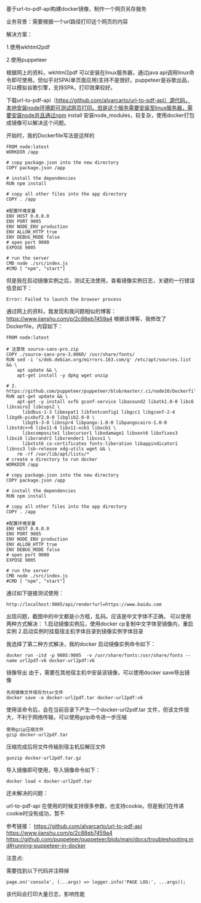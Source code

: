基于url-to-pdf-api构建docker镜像，制作一个网页另存服务

业务背景：需要根据一个url路径打印这个网页的内容

解决方案：

1.使用wkhtml2pdf

2.使用puppeteer

根据网上的资料，wkhtml2pdf 可以安装在linux服务器，通过java api调用linux命令即可使用。但似乎对SPA(单页面应用)支持不是很好。puppeteer是谷歌出品，可以模拟谷歌引擎，支持SPA，打印效果较好。

下载url-to-pdf-api（<https://github.com/alvarcarto/url-to-pdf-api）源代码，本地安装node环境即可测试网页打印。但是这个服务需要安装至linux服务器，需要安装node并且通过npm> install 安装node_modules，较复杂，使用docker打包成镜像可以解决这个问题。

开始时，我的Dockerfile写法是这样的

````shell
FROM node:latest
WORKDIR /app

# copy package.json into the new directory
COPY package.json /app

# install the dependencies
RUN npm install

# copy all other files into the app directory
COPY . /app

#配置环境变量
ENV HOST 0.0.0.0
ENV PORT 9005
ENV NODE_ENV production
ENV ALLOW_HTTP true
ENV DEBUG_MODE false
# open port 9000
EXPOSE 9005

# run the server
CMD node ./src/index.js
#CMD [ "npm", "start"]
````

但是我在启动镜像实例之后，测试无法使用，查看镜像实例日志，关键的一行错误信息如下：

````shell
Error: Failed to launch the browser process
````

通过网上的资料，我发现和我问题相似的博客：<https://www.jianshu.com/p/2c88eb7459a4>
根据该博客，我修改了Dockerfile，内容如下：

````shell
FROM node:latest

# 注意改 source-sans-pro.zip
COPY ./source-sans-pro-3.006R/ /usr/share/fonts/
RUN sed -i 's/deb.debian.org/mirrors.163.com/g' /etc/apt/sources.list && \
    apt update && \
    apt-get install -y dpkg wget unzip

# 2. https://github.com/puppeteer/puppeteer/blob/master/.ci/node10/Dockerfile.linux
RUN apt-get update && \
    apt-get -y install xvfb gconf-service libasound2 libatk1.0-0 libc6 libcairo2 libcups2 \
      libdbus-1-3 libexpat1 libfontconfig1 libgcc1 libgconf-2-4 libgdk-pixbuf2.0-0 libglib2.0-0 \
      libgtk-3-0 libnspr4 libpango-1.0-0 libpangocairo-1.0-0 libstdc++6 libx11-6 libx11-xcb1 libxcb1 \
      libxcomposite1 libxcursor1 libxdamage1 libxext6 libxfixes3 libxi6 libxrandr2 libxrender1 libxss1 \
      libxtst6 ca-certificates fonts-liberation libappindicator1 libnss3 lsb-release xdg-utils wget && \
    rm -rf /var/lib/apt/lists/*
# create a directory to run docker
WORKDIR /app

# copy package.json into the new directory
COPY package.json /app

# install the dependencies
RUN npm install

# copy all other files into the app directory
COPY . /app

#配置环境变量
ENV HOST 0.0.0.0
ENV PORT 9005
ENV NODE_ENV production
ENV ALLOW_HTTP true
ENV DEBUG_MODE false
# open port 9000
EXPOSE 9005

# run the server
CMD node ./src/index.js
#CMD [ "npm", "start"]
````

通过如下链接测试使用：

````shell
http://localhost:9005/api/render?url=https://www.baidu.com
````

出现问题，截图中的中文都是小方框，乱码。应该是中文字体不正确。
可以使用两种方式解决：
1.启动镜像实例后，使用docker cp复制中文字体至镜像内，重启实例
2.启动实例时挂载宿主机字体目录到镜像实例字体目录

我选择了第二种方式解决，我的docker 启动镜像实例命令如下：

````shell
docker run -itd -p 9005:9005  -v /usr/share/fonts:/usr/share/fonts --name url2pdf-v6 docker-url2pdf:v6
````

镜像导出
由于，需要在其他宿主机中安装该镜像，可以使用docker save导出镜像

````shell
先将镜像文件保存为tar文件
docker save -o docker-url2pdf.tar docker-url2pdf:v6
````

使用该命令后，会在当前目录下产生一个docker-url2pdf.tar 文件，但该文件很大，不利于网络传输，可以使用gzip命令进一步压缩

````shell
使用gzip压缩文件
gzip docker-url2pdf.tar
````

压缩完成后将文件传输到宿主机后解压文件

````shell
gunzip docker-url2pdf.tar.gz
````

导入镜像即可使用，导入镜像命令如下：

````
docker load < docker-url2pdf.tar
````

还未解决的问题：

url-to-pdf-api 在使用的时候支持很多参数，也支持cookie。但是我们在传递cookie时没有成功，暂不

参考链接：
<https://github.com/alvarcarto/url-to-pdf-api>
<https://www.jianshu.com/p/2c88eb7459a4>
<https://github.com/puppeteer/puppeteer/blob/main/docs/troubleshooting.md#running-puppeteer-in-docker>

注意点:

需要找到以下代码并注释掉

````shell
page.on('console', (...args) => logger.info('PAGE LOG:', ...args));
````

该代码会打印大量日志，影响性能
